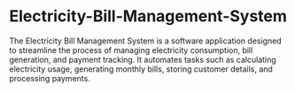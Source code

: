 # Electricity-Bill-Management-System
The Electricity Bill Management System is a software application designed to streamline the process of managing electricity consumption, bill generation, and payment tracking. It automates tasks such as calculating electricity usage, generating monthly bills, storing customer details, and processing payments.
